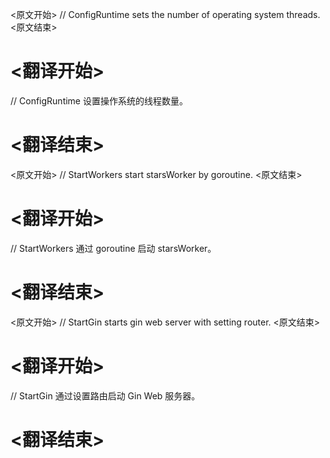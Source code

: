 
<原文开始>
// ConfigRuntime sets the number of operating system threads.
<原文结束>

# <翻译开始>
// ConfigRuntime 设置操作系统的线程数量。
# <翻译结束>


<原文开始>
// StartWorkers start starsWorker by goroutine.
<原文结束>

# <翻译开始>
// StartWorkers 通过 goroutine 启动 starsWorker。
# <翻译结束>


<原文开始>
// StartGin starts gin web server with setting router.
<原文结束>

# <翻译开始>
// StartGin 通过设置路由启动 Gin Web 服务器。
# <翻译结束>

